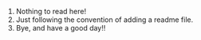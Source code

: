 1. Nothing to read here!
2. Just following the convention of adding a readme file. 
3. Bye, and have a good day!!
